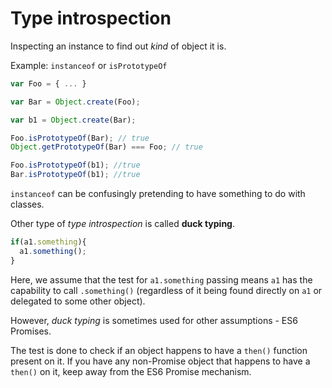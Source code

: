 # Type introspection

Inspecting an instance to find out *kind* of object it is.

Example: `instanceof` or `isPrototypeOf`

```javascript
var Foo = { ... }

var Bar = Object.create(Foo);

var b1 = Object.create(Bar);

Foo.isPrototypeOf(Bar); // true
Object.getPrototypeOf(Bar) === Foo; // true

Foo.isPrototypeOf(b1); //true
Bar.isPrototypeOf(b1); //true
```

`instanceof` can be confusingly pretending to have something to do with classes.

Other type of *type introspection* is called **duck typing**.

```javascript
if(a1.something){
  a1.something();
}
```

Here, we assume that the test for `a1.something` passing means `a1` has the capability to call `.something()` (regardless of it being found directly on `a1` or delegated to some other object).

However, *duck typing* is sometimes used for other assumptions - ES6 Promises.

The test is done to check if an object happens to have a `then()` function present on it. If you have any non-Promise object that happens to have a `then()` on it, keep away from the ES6 Promise mechanism.
